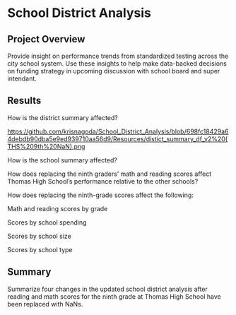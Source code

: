 # School District Analysis

## Project Overview

Provide insight on performance trends from standardized testing across the city school system. Use these insights to help make data-backed decisions on funding strategy in upcoming discussion with school board and super intendant.

## Results
How is the district summary affected?

https://github.com/krisnagoda/School_District_Analysis/blob/698fc18429a64debdb90dba5e9ed939710aa56d9/Resources/distict_summary_df_v2%20(THS%209th%20NaN).png

How is the school summary affected?

How does replacing the ninth graders’ math and reading scores affect Thomas High School’s performance relative to the other schools?

How does replacing the ninth-grade scores affect the following:

  Math and reading scores by grade

  Scores by school spending
  
  Scores by school size
  
  Scores by school type

## Summary

Summarize four changes in the updated school district analysis after reading and math scores for the ninth grade at Thomas High School have been replaced with NaNs.
